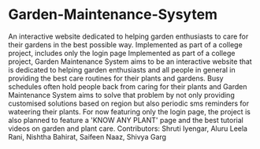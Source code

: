 # Garden-Maintenance-Sysytem
An interactive website dedicated to helping garden enthusiasts to care for their gardens in the best possible way. Implemented as part of a college project, includes only the login page
Implemented as part of a college project, Garden Maintenance System aims to be an interactive website that is dedicated to helping garden enthusiasts and all people in general
in providing the best care routines for their plants and gardens. Busy  schedules often hold people back from caring for their plants and Garden Maintenance System
aims to solve that problem by not only providing customised solutions based on region but also periodic sms reminders for wateering their plants. For now featuring only the login page, the project is also planned to feature a 'KNOW ANY PLANT' page and the best tutorial videos on garden and plant care.
Contributors:
Shruti Iyengar,
Aluru Leela Rani,
Nishtha Bahirat,
Saifeen Naaz,
Shivya Garg
